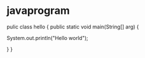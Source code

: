 # javaprogram
pulic class hello
{
  public static void main(String[] arg)
{

System.out.println("Hello world");

}
}
